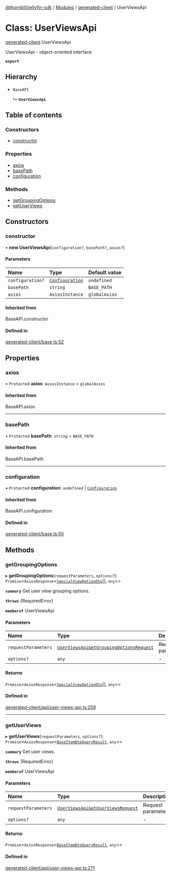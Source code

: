 [@thornbill/jellyfin-sdk](../README.md) / [Modules](../modules.md) / [generated-client](../modules/generated_client.md) / UserViewsApi

# Class: UserViewsApi

[generated-client](../modules/generated_client.md).UserViewsApi

UserViewsApi - object-oriented interface

**`export`**

## Hierarchy

- `BaseAPI`

  ↳ **`UserViewsApi`**

## Table of contents

### Constructors

- [constructor](generated_client.UserViewsApi.md#constructor)

### Properties

- [axios](generated_client.UserViewsApi.md#axios)
- [basePath](generated_client.UserViewsApi.md#basepath)
- [configuration](generated_client.UserViewsApi.md#configuration)

### Methods

- [getGroupingOptions](generated_client.UserViewsApi.md#getgroupingoptions)
- [getUserViews](generated_client.UserViewsApi.md#getuserviews)

## Constructors

### constructor

• **new UserViewsApi**(`configuration?`, `basePath?`, `axios?`)

#### Parameters

| Name | Type | Default value |
| :------ | :------ | :------ |
| `configuration?` | [`Configuration`](generated_client.Configuration.md) | `undefined` |
| `basePath` | `string` | `BASE_PATH` |
| `axios` | `AxiosInstance` | `globalAxios` |

#### Inherited from

BaseAPI.constructor

#### Defined in

[generated-client/base.ts:52](https://github.com/jellyfin/jellyfin-sdk-typescript/blob/fa599ae/src/generated-client/base.ts#L52)

## Properties

### axios

• `Protected` **axios**: `AxiosInstance` = `globalAxios`

#### Inherited from

BaseAPI.axios

___

### basePath

• `Protected` **basePath**: `string` = `BASE_PATH`

#### Inherited from

BaseAPI.basePath

___

### configuration

• `Protected` **configuration**: `undefined` \| [`Configuration`](generated_client.Configuration.md)

#### Inherited from

BaseAPI.configuration

#### Defined in

[generated-client/base.ts:50](https://github.com/jellyfin/jellyfin-sdk-typescript/blob/fa599ae/src/generated-client/base.ts#L50)

## Methods

### getGroupingOptions

▸ **getGroupingOptions**(`requestParameters`, `options?`): `Promise`<`AxiosResponse`<[`SpecialViewOptionDto`](../interfaces/generated_client.SpecialViewOptionDto.md)[], `any`\>\>

**`summary`** Get user view grouping options.

**`throws`** {RequiredError}

**`memberof`** UserViewsApi

#### Parameters

| Name | Type | Description |
| :------ | :------ | :------ |
| `requestParameters` | [`UserViewsApiGetGroupingOptionsRequest`](../interfaces/generated_client.UserViewsApiGetGroupingOptionsRequest.md) | Request parameters. |
| `options?` | `any` | - |

#### Returns

`Promise`<`AxiosResponse`<[`SpecialViewOptionDto`](../interfaces/generated_client.SpecialViewOptionDto.md)[], `any`\>\>

#### Defined in

[generated-client/api/user-views-api.ts:259](https://github.com/jellyfin/jellyfin-sdk-typescript/blob/fa599ae/src/generated-client/api/user-views-api.ts#L259)

___

### getUserViews

▸ **getUserViews**(`requestParameters`, `options?`): `Promise`<`AxiosResponse`<[`BaseItemDtoQueryResult`](../interfaces/generated_client.BaseItemDtoQueryResult.md), `any`\>\>

**`summary`** Get user views.

**`throws`** {RequiredError}

**`memberof`** UserViewsApi

#### Parameters

| Name | Type | Description |
| :------ | :------ | :------ |
| `requestParameters` | [`UserViewsApiGetUserViewsRequest`](../interfaces/generated_client.UserViewsApiGetUserViewsRequest.md) | Request parameters. |
| `options?` | `any` | - |

#### Returns

`Promise`<`AxiosResponse`<[`BaseItemDtoQueryResult`](../interfaces/generated_client.BaseItemDtoQueryResult.md), `any`\>\>

#### Defined in

[generated-client/api/user-views-api.ts:271](https://github.com/jellyfin/jellyfin-sdk-typescript/blob/fa599ae/src/generated-client/api/user-views-api.ts#L271)
